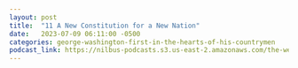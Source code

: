 ```yaml
---
layout: post
title:  "11 A New Constitution for a New Nation"
date:   2023-07-09 06:11:00 -0500
categories: george-washington-first-in-the-hearts-of-his-countrymen
podcast_link: https://nilbus-podcasts.s3.us-east-2.amazonaws.com/the-well-trained-mind/George%20Washington%20-%20First%20in%20the%20Hearts%20of%20His%20Countrymen/11%20A%20New%20Constitution%20for%20a%20New%20Nation.mp3
---
```

